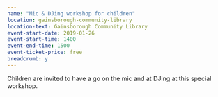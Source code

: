 ```yaml
---
name: "Mic & DJing workshop for children"
location: gainsborough-community-library
location-text: Gainsborough Community Library
event-start-date: 2019-01-26
event-start-time: 1400
event-end-time: 1500
event-ticket-price: free
breadcrumb: y
---
```


Children are invited to have a go on the mic and at DJing at this special workshop.
